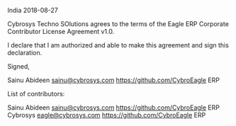 India 2018-08-27

Cybrosys Techno SOlutions agrees to the terms of the Eagle ERP Corporate
Contributor License Agreement v1.0.

I declare that I am authorized and able to make this agreement and sign this
declaration.

Signed,

Sainu Abideen sainu@cybrosys.com https://github.com/CybroEagle ERP

List of contributors:

Sainu Abideen sainu@cybrosys.com https://github.com/CybroEagle ERP
Cybrosys eagle@cybrosys.com https://github.com/CybroEagle ERP
